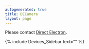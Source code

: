 ```yaml
---
autogenerated: true
title: DECamera
layout: page
---
```


Please contact [Direct Electron](http://directelectron.com).

{% include Devices_Sidebar text="" %}
